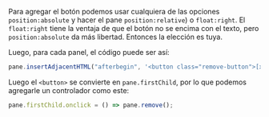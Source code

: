 
Para agregar el botón podemos usar cualquiera de las opciones `position:absolute` y hacer el pane `position:relative`) o `float:right`. El `float:right` tiene la ventaja de que el botón no se encima con el texto, pero  `position:absolute` da más libertad. Entonces la elección es tuya.

Luego, para cada panel, el código puede ser así:
```js
pane.insertAdjacentHTML("afterbegin", '<button class="remove-button">[x]</button>');
```

Luego el `<button>` se convierte en `pane.firstChild`, por lo que podemos agregarle un controlador como este:

```js
pane.firstChild.onclick = () => pane.remove();
```
